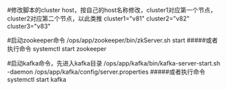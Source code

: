 #修改脚本的cluster host，按自己的host名称修改，cluster1对应第一个节点，cluster2对应第二个节点，以此类推
cluster1="v81"
cluster2="v82"
cluster3="v83"

#启动zookeeper命令
/ops/app/zookeeper/bin/zkServer.sh start
#####或者执行命令
systemctl start zookeeper

#启动kafka命令，先进入kafka目录
/ops/app/kafka/bin/kafka-server-start.sh -daemon /ops/app/kafka/config/server.properties
#####或者执行命令
systemctl start kafka

